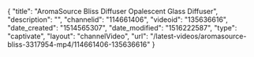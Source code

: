 {
    "title": "AromaSource Bliss Diffuser Opalescent Glass Diffuser",
    "description": "",
    "channelid": "114661406",
    "videoid": "135636616",
    "date_created": "1514565307",
    "date_modified": "1516222587",
    "type": "captivate",
    "layout": "channelVideo",
    "url": "\/latest-videos\/aromasource-bliss-3317954-mp4\/114661406-135636616"
}